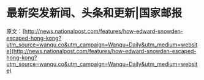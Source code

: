 # 最新突发新闻、头条和更新|国家邮报

原文：[http://news.nationalpost.com/features/how-edward-snowden-escaped-hong-kong?utm_source=wanqu.co&utm_campaign=Wanqu+Daily&utm_medium=website](http://news.nationalpost.com/features/how-edward-snowden-escaped-hong-kong?utm_source=wanqu.co&utm_campaign=Wanqu+Daily&utm_medium=website)